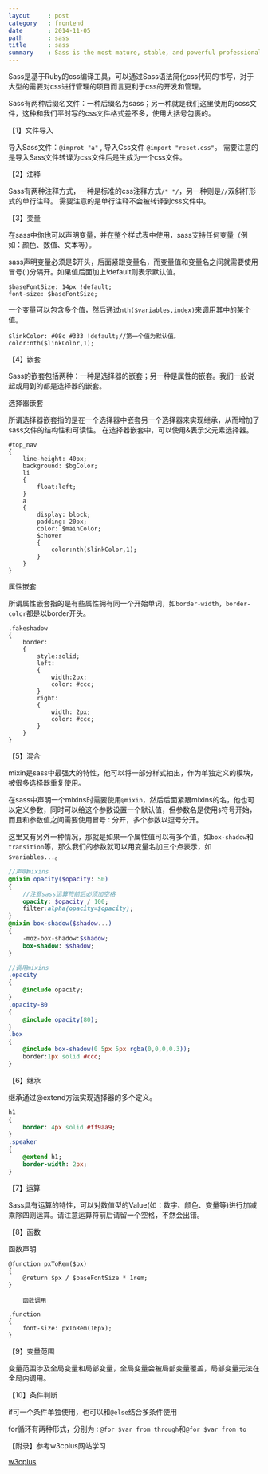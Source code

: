 ```yaml
---
layout     : post
category   : frontend
date       : 2014-11-05
path       : sass
title      : sass
summary    : Sass is the most mature, stable, and powerful professional grade CSS extension language in the world.
---
```

Sass是基于Ruby的css编译工具，可以通过Sass语法简化css代码的书写，对于大型的需要对css进行管理的项目而言更利于css的开发和管理。

 Sass有两种后缀名文件：一种后缀名为sass；另一种就是我们这里使用的scss文件，这种和我们平时写的css文件格式差不多，使用大括号包裹的。

【1】文件导入

导入Sass文件：`@improt "a"` , 导入Css文件 `@import "reset.css"`。
需要注意的是导入Sass文件转译为css文件后是生成为一个css文件。

【2】注释

Sass有两种注释方式，一种是标准的css注释方式`/* */`，另一种则是`//`双斜杆形式的单行注释。
需要注意的是单行注释不会被转译到css文件中。

【3】变量

在sass中你也可以声明变量，并在整个样式表中使用，sass支持任何变量（例如：颜色、数值、文本等）。

sass声明变量必须是$开头，后面紧跟变量名，而变量值和变量名之间就需要使用冒号(:)分隔开。如果值后面加上!default则表示默认值。

```
$baseFontSize: 14px !default;
font-size: $baseFontSize;
```

一个变量可以包含多个值，然后通过`nth($variables,index)`来调用其中的某个值。

```
$linkColor: #08c #333 !default;//第一个值为默认值。
color:nth($linkColor,1);
```

【4】嵌套

Sass的嵌套包括两种：一种是选择器的嵌套；另一种是属性的嵌套。我们一般说起或用到的都是选择器的嵌套。

选择器嵌套

所谓选择器嵌套指的是在一个选择器中嵌套另一个选择器来实现继承，从而增加了sass文件的结构性和可读性。
在选择器嵌套中，可以使用&表示父元素选择器。

```
#top_nav
{
    line-height: 40px;
    background: $bgColor;
    li
    {
        float:left;
    }
    a
    {
        display: block;
        padding: 20px;
        color: $mainColor;
        $:hover
        {
            color:nth($linkColor,1);
        }
    }
}
```

属性嵌套 

所谓属性嵌套指的是有些属性拥有同一个开始单词，如`border-width`，`border-color`都是以border开头。

```
.fakeshadow
{
    border:
    {
        style:solid;
        left: 
        {
            width:2px;
            color: #ccc;
        }
        right:
        {
            width: 2px;
            color: #ccc;
        }
    }
}
```

【5】混合

mixin是sass中最强大的特性，他可以将一部分样式抽出，作为单独定义的模块，被很多选择器重复使用。

在sass中声明一个mixins时需要使用`@mixin`，然后后面紧跟mixins的名，他也可以定义参数，同时可以给这个参数设置一个默认值，但参数名是使用`$`符号开始，而且和参数值之间需要使用冒号`：`分开，多个参数以逗号分开。

这里又有另外一种情况，那就是如果一个属性值可以有多个值，如`box-shadow`和`transition`等，那么我们的参数就可以用变量名加三个点表示，如`$variables...`。

```sass
//声明mixins
@mixin opacity($opacity: 50)
{
    //注意sass运算符前后必须加空格
    opacity: $opacity / 100;
    filter:alpha(opacity=$opacity);
}
@mixin box-shadow($shadow...)
{
    -moz-box-shadow:$shadow;
    box-shadow: $shadow;
}

//调用mixins
.opacity
{
    @include opacity;
}
.opacity-80
{
    @include opacity(80);
}
.box
{
    @include box-shadow(0 5px 5px rgba(0,0,0,0.3));
    border:1px solid #ccc;
}
```

【6】继承

继承通过@extend方法实现选择器的多个定义。

```sass
h1
{
    border: 4px solid #ff9aa9;
}
.speaker
{
    @extend h1;
    border-width: 2px;
}
```

【7】运算

Sass具有运算的特性，可以对数值型的Value(如：数字、颜色、变量等)进行加减乘除四则运算。请注意运算符前后请留一个空格，不然会出错。

【8】函数

函数声明

```
@function pxToRem($px)
{
    @return $px / $baseFontSize * 1rem;
}

    函数调用

.function
{
    font-size: pxToRem(16px);
}
```

【9】变量范围

变量范围涉及全局变量和局部变量，全局变量会被局部变量覆盖，局部变量无法在全局内调用。

【10】条件判断

if可一个条件单独使用，也可以和`@else`结合多条件使用

for循环有两种形式，分别为`：@for $var from through`和`@for $var from to`

【附录】参考w3cplus网站学习

[w3cplus]

[w3cplus]: http://www.w3cplus.com/sassguide/index.html


